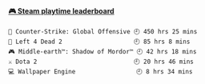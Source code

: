 <!--
**1nspir3d/1nspir3d** is a ✨ _special_ ✨ repository because its `README.md` (this file) appears on your GitHub profile.

Here are some ideas to get you started:

- 🔭 I’m currently working on ...
- 🌱 I’m currently learning ...
- 👯 I’m looking to collaborate on ...
- 🤔 I’m looking for help with ...
- 💬 Ask me about ...
- 📫 How to reach me: ...
- 😄 Pronouns: ...
- ⚡ Fun fact: ...
-->
<!-- steam-box start -->
#### <a href="https://gist.github.com/8e28347b515906c767b28b5d4f858e9f" target="_blank">🎮 Steam playtime leaderboard</a>
```text
🔫 Counter-Strike: Global Offensive 🕘 450 hrs 25 mins
🧟 Left 4 Dead 2                    🕘 85 hrs 8 mins
🎮 Middle-earth™: Shadow of Mordor™ 🕘 42 hrs 18 mins
⚔️ Dota 2                           🕘 20 hrs 46 mins
💻 Wallpaper Engine                 🕘 8 hrs 34 mins
```
<!-- Powered by https://github.com/YouEclipse/steam-box . -->
<!-- steam-box end -->

